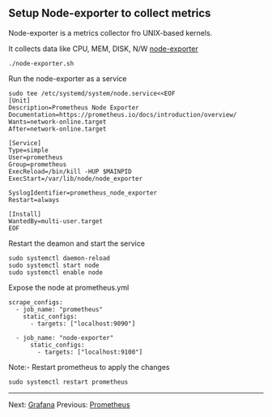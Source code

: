 ## Setup Node-exporter to collect metrics
Node-exporter is a metrics collector fro UNIX-based kernels.

It collects data like CPU, MEM, DISK, N/W [node-exporter](https://prometheus.io/download/#node_exporter)

```
./node-exporter.sh
```

Run the node-exporter as a service
```
sudo tee /etc/systemd/system/node.service<<EOF
[Unit]
Description=Prometheus Node Exporter
Documentation=https://prometheus.io/docs/introduction/overview/
Wants=network-online.target
After=network-online.target

[Service]
Type=simple
User=prometheus
Group=prometheus
ExecReload=/bin/kill -HUP $MAINPID
ExecStart=/var/lib/node/node_exporter

SyslogIdentifier=prometheus_node_exporter
Restart=always

[Install]
WantedBy=multi-user.target
EOF
```

Restart the deamon and start the service
```
sudo systemctl daemon-reload
sudo systemctl start node
sudo systemctl enable node
```

Expose the node  at prometheus.yml
```
scrape_configs:
  - job_name: "prometheus"
    static_configs:
      - targets: ["localhost:9090"]

  - job_name: "node-exporter"
      static_configs:
        - targets: ["localhost:9100"]
```

Note:- Restart prometheus to apply the changes
```
sudo systemctl restart prometheus
```


----

Next: [Grafana](docs/03-grafana-readme.md)
Previous: [Prometheus](docs/01-prometheus-readme.md)